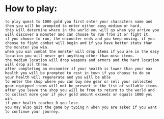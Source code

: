 # How to play:
    to play quest to 1000 gold you first enter your characters name and then you will be prompted to enter either easy medium or hard,
    this will determine where in the world you will go when you arrive you will discover a monster and can choose to run from it or fight it.
    if you choose to run, the encounter ends and you keep moving. if you choose to fight combat will begin and if you have better stats than the monster you win.
    when you win combat the monster will drop items if you are in the easy location you will never get anything other than misc items.
    the medium location will drop weapons and armors and the hard location will drop all three.
    after completing an encounter if your health is lower than your max health you will be prompted to rest in town if you choose to do so your health will regenerate and you will be able
    to enter the shop where you can buy new gear or sell your collected gear equipped items will not be present in the list of sellable items.
    after you leave the shop you will be free to return to the world and to collect more gear if your gold amount exceeds or equals 1000 you win.
    if your health reaches 0 you lose.
    you may also quit the game by typing n when you are asked if you want to continue your journey.


<!-- To do list:
    -->



    

    